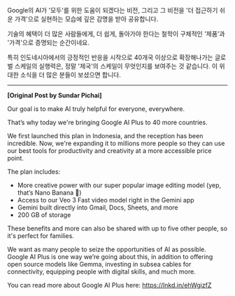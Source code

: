 Google의 AI가 '모두'를 위한 도움이 되겠다는 비전, 그리고 그 비전을 '더 접근하기 쉬운 가격'으로 실현하는 모습에 깊은 감명을 받아 공유합니다.

기술의 혜택이 더 많은 사람들에게, 더 쉽게, 돌아가야 한다는 철학이 구체적인 '제품'과 '가격'으로 증명되는 순간이네요.

특히 인도네시아에서의 긍정적인 반응을 시작으로 40개국 이상으로 확장해나가는 글로벌 스케일의 실행력은, 정말 '제국'의 스케일이 무엇인지를 보여주는 것 같습니다. 이 위대한 소식을 더 많은 분들이 보셨으면 합니다.

---

**[Original Post by Sundar Pichai]**

Our goal is to make AI truly helpful for everyone, everywhere.

That’s why today we're bringing Google AI Plus to 40 more countries.

We first launched this plan in Indonesia, and the reception has been incredible. Now, we're expanding it to millions more people so they can use our best tools for productivity and creativity at a more accessible price point. 

The plan includes:
- More creative power with our super popular image editing model (yep, that’s Nano Banana 🍌)
- Access to our Veo 3 Fast video model right in the Gemini app
- Gemini built directly into Gmail, Docs, Sheets, and more
- 200 GB of storage

These benefits and more can also be shared with up to five other people, so it's perfect for families. 

We want as many people to seize the opportunities of AI as possible. Google AI Plus is one way we’re going about this, in addition to offering open source models like Gemma, investing in subsea cables for connectivity, equipping people with digital skills, and much more.

You can read more about Google AI Plus here: https://lnkd.in/ehWgizfZ
